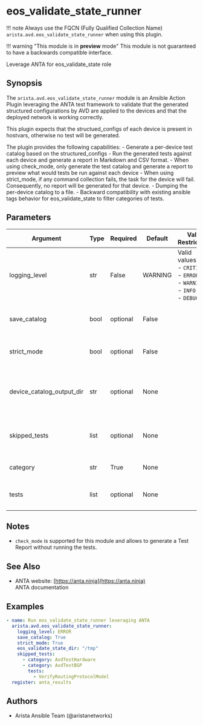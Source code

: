 <!--
  ~ Copyright (c) 2023 Arista Networks, Inc.
  ~ Use of this source code is governed by the Apache License 2.0
  ~ that can be found in the LICENSE file.
  -->

# eos_validate_state_runner

!!! note
    Always use the FQCN (Fully Qualified Collection Name) `arista.avd.eos_validate_state_runner` when using this plugin.

!!! warning "This module is in **preview** mode"
    This module is not guaranteed to have a backwards compatible interface.

Leverage ANTA for eos\_validate\_state role

## Synopsis

The <code>arista.avd.eos\_validate\_state\_runner</code> module is an Ansible Action Plugin leveraging the ANTA test framework to validate that the generated structured configurations by AVD are applied to the devices and that the deployed network is working correctly.

This plugin expects that the structued\_configs of each device is present in hostvars, otherwise no test will be generated.

The plugin provides the following capabilities\:
    \- Generate a per\-device test catalog based on the structured\_configs
    \- Run the generated tests against each device and generate a report in Markdown and CSV format.
    \- When using check\_mode, only generate the test catalog and generate a report to preview what would tests be run against each device
    \- When using strict\_mode, if any command collection fails, the task for the device will fail. Consequently, no report will be generated for that device.
    \- Dumping the per\-device catalog to a file.
    \- Backward compatibility with existing ansible tags behavior for eos\_validate\_state to filter categories of tests.

## Parameters

| Argument | Type | Required | Default | Value Restrictions | Description |
| -------- | ---- | -------- | ------- | ------------------ | ----------- |
| logging_level | str | False | WARNING | Valid values:<br>- <code>CRITICAL</code><br>- <code>ERROR</code><br>- <code>WARNING</code><br>- <code>INFO</code><br>- <code>DEBUG</code> | Controls the log level for the ANTA library. If unset, the Action plugin will set it to \"WARNING\" |
| save_catalog | bool | optional | False |  | A boolean to indicate whether or not the catalog should be saved for each device. |
| strict_mode | bool | optional | False |  | A boolean to indicate whether or not strict mode is activated for command collections. |
| device_catalog_output_dir | str | optional | None |  | When <code>save\_catalog</code> is True, this is the directory where the device catalogs will be saved.<br>Required if <em>save\_catalog\=True</em> |
| skipped_tests | list | optional | None |  | A list of dictionaries containing the categories and tests to skip<br>The keys for the dictionnary are <code>categories</code> and <code>tests</code>. |
|     category | str | True | None |  | The name of one of the AvdTest categories. e.g., <code>AvdTestHardware</code> |
|     tests | list | optional | None |  | A list of tests in the category. e.g, <code>VerifyRoutingProtocolModel</code> for <code>AvdTestBGP</code> |

## Notes

- <code>check\_mode</code> is supported for this module and allows to generate a Test Report without running the tests.

## See Also

- ANTA website: [https://anta.ninja](https://anta.ninja)<br>ANTA documentation

## Examples

```yaml
- name: Run eos_validate_state_runner leveraging ANTA
  arista.avd.eos_validate_state_runner:
    logging_level: ERROR
    save_catalog: True
    strict_mode: True
    eos_validate_state_dir: "/tmp"
    skipped_tests:
      - category: AvdTestHardware
      - category: AvdTestBGP
        tests:
          - VerifyRoutingProtocolModel
  register: anta_results
```

## Authors

- Arista Ansible Team (@aristanetworks)

